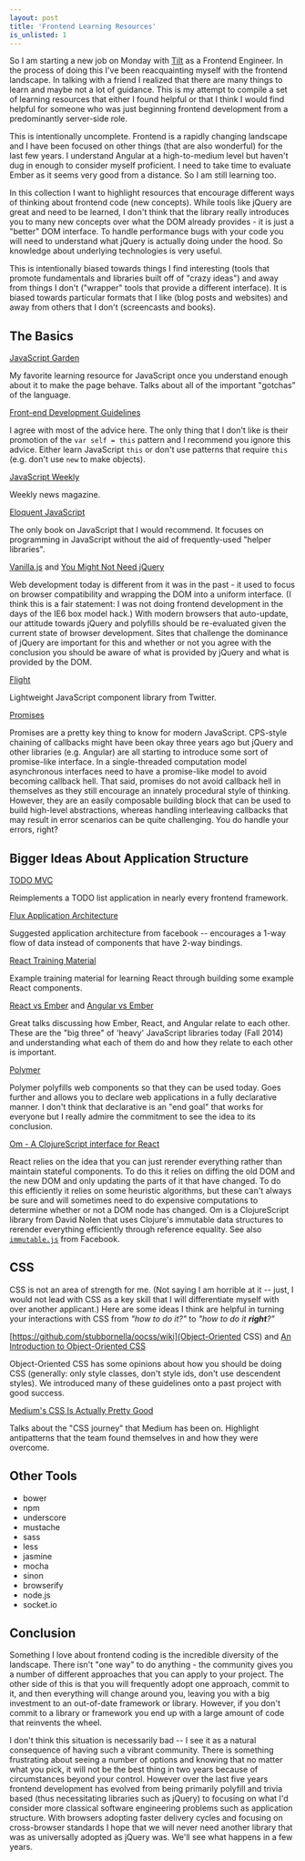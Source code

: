 ```yaml
---
layout: post
title: 'Frontend Learning Resources'
is_unlisted: 1
---
```


So I am starting a new job on Monday with [Tilt](https://tilt.com) as a Frontend Engineer.  In the process of doing this I've been reacquainting myself with the frontend landscape.  In talking with a friend I realized that there are many things to learn and maybe not a lot of guidance.  This is my attempt to compile a set of learning resources that either I found helpful or that I think I would find helpful for someone who was just beginning frontend development from a predominantly server-side role.

This is intentionally uncomplete.  Frontend is a rapidly changing landscape and I have been focused on other things (that are also wonderful) for the last few years.  I understand Angular at a high-to-medium level but haven't dug in enough to consider myself proficient.  I need to take time to evaluate Ember as it seems very good from a distance.  So I am still learning too.

In this collection I want to highlight resources that encourage different ways of thinking about frontend code (new concepts).  While tools like jQuery are great and need to be learned, I don't think that the library really introduces you to many new concepts over what the DOM already provides - it is just a "better" DOM interface.  To handle performance bugs with your code you will need to understand what jQuery is actually doing under the hood.  So knowledge about underlying technologies is very useful.

This is intentionally biased towards things I find interesting (tools that promote fundamentals and libraries built off of "crazy ideas") and away from things I don't ("wrapper" tools that provide a different interface).  It is biased towards particular formats that I like (blog posts and websites) and away from others that I don't (screencasts and books).

## The Basics

[JavaScript Garden](http://bonsaiden.github.io/JavaScript-Garden/)

My favorite learning resource for JavaScript once you understand enough about it to make the page behave.  Talks about all of the important "gotchas" of the language.

[Front-end Development Guidelines](http://taitems.github.io/Front-End-Development-Guidelines/)

I agree with most of the advice here.  The only thing that I don't like is their promotion of the `var self = this` pattern and I recommend you ignore this advice.  Either learn JavaScript `this` or don't use patterns that require `this` (e.g. don't use `new` to make objects).

[JavaScript Weekly](http://javascriptweekly.com/)

Weekly news magazine.

[Eloquent JavaScript](http://eloquentjavascript.net/)

The only book on JavaScript that I would recommend.  It focuses on programming in JavaScript without the aid of frequently-used "helper libraries".

[Vanilla.js](http://vanilla-js.com/) and [You Might Not Need jQuery](http://youmightnotneedjquery.com/)

Web development today is different from it was in the past - it used to focus on browser compatibility and wrapping the DOM into a uniform interface.  (I think this is a fair statement: I was not doing frontend development in the days of the IE6 box model hack.)  With modern browsers that auto-update, our attitude towards jQuery and polyfills should be re-evaluated given the current state of browser development.  Sites that challenge the dominance of jQuery are important for this and whether or not you agree with the conclusion you should be aware of what is provided by jQuery and what is provided by the DOM.

[Flight](https://github.com/flightjs/flight)

Lightweight JavaScript component library from Twitter.

[Promises](http://www.html5rocks.com/en/tutorials/es6/promises/)

Promises are a pretty key thing to know for modern JavaScript.  CPS-style chaining of callbacks might have been okay three years ago but jQuery and other libraries (e.g. Angular) are all starting to introduce some sort of promise-like interface.  In a single-threaded computation model asynchronous interfaces need to have a promise-like model to avoid becoming callback hell.  That said, promises do not avoid callback hell in themselves as they still encourage an innately procedural style of thinking.  However, they are an easily composable building block that can be used to build high-level abstractions, whereas handling interleaving callbacks that may result in error scenarios can be quite challenging.  You do handle your errors, right?

## Bigger Ideas About Application Structure

[TODO MVC](http://todomvc.com/)

Reimplements a TODO list application in nearly every frontend framework.

[Flux Application Architecture](http://facebook.github.io/react/docs/flux-overview.html)

Suggested application architecture from facebook -- encourages a 1-way flow of data instead of components that have 2-way bindings.

[React Training Material](https://github.com/rpflorence/react-training/tree/gh-pages/lessons)

Example training material for learning React through building some example React components.

[React vs Ember](https://docs.google.com/presentation/d/1afMLTCpRxhJpurQ97VBHCZkLbR1TEsRnd3yyxuSQ5YY/edit#slide=id.g380053cce_041) and [Angular vs Ember](https://docs.google.com/presentation/d/1e0z1pT9JuEh8G5DOtib6XFDHK0GUFtrZrU3IfxJynaA/preview#slide=id.g177e4bd2b_0253)

Great talks discussing how Ember, React, and Angular relate to each other.  These are the "big three" of 'heavy' JavaScript libraries today (Fall 2014) and understanding what each of them do and how they relate to each other is important.

[Polymer](http://www.polymer-project.org/)

Polymer polyfills web components so that they can be used today.  Goes further and allows you to declare web applications in a fully declarative manner.  I don't think that declarative is an "end goal" that works for everyone but I really admire the commitment to see the idea to its conclusion.

[Om - A ClojureScript interface for React](https://swannodette.github.io/2013/12/17/the-future-of-javascript-mvcs/)

React relies on the idea that you can just rerender everything rather than maintain stateful components.  To do this it relies on diffing the old DOM and the new DOM and only updating the parts of it that have changed.  To do this efficiently it relies on some heuristic algorithms, but these can't always be sure and will sometimes need to do expensive computations to determine whether or not a DOM node has changed.  Om is a ClojureScript library from David Nolen that uses Clojure's immutable data structures to rerender everything efficiently through reference equality.  See also [`immutable.js`](https://github.com/facebook/immutable-js) from Facebook.

## CSS

CSS is not an area of strength for me.  (Not saying I am horrible at it -- just, I would not lead with CSS as a key skill that I will differentiate myself with over another applicant.)  Here are some ideas I think are helpful in turning your interactions with CSS from *"how to do it?"* to _"how to do it **right**?"_

[https://github.com/stubbornella/oocss/wiki](Object-Oriented CSS) and [An Introduction to Object-Oriented CSS](http://www.smashingmagazine.com/2011/12/12/an-introduction-to-object-oriented-css-oocss/)

Object-Oriented CSS has some opinions about how you should be doing CSS (generally: only style classes, don't style ids, don't use descendent styles).  We introduced many of these guidelines onto a past project with good success.

[Medium's CSS Is Actually Pretty Good](https://medium.com/@fat/mediums-css-is-actually-pretty-fucking-good-b8e2a6c78b06)

Talks about the "CSS journey" that Medium has been on.  Highlight antipatterns that the team found themselves in and how they were overcome.

## Other Tools

* bower
* npm
* underscore
* mustache
* sass
* less
* jasmine
* mocha
* sinon
* browserify
* node.js
* socket.io

## Conclusion

Something I love about frontend coding is the incredible diversity of the landscape.  There isn't "one way" to do anything - the community gives you a number of different approaches that you can apply to your project.  The other side of this is that you will frequently adopt one approach, commit to it, and then everything will change around you, leaving you with a big investment to an out-of-date framework or library.  However, if you don't commit to a library or framework you end up with a large amount of code that reinvents the wheel.

I don't think this situation is necessarily bad -- I see it as a natural consequence of having such a vibrant community.  There is something frustrating about seeing a number of options and knowing that no matter what you pick, it will not be the best thing in two years because of circumstances beyond your control.  However over the last five years frontend development has evolved from being primarily polyfill and trivia based (thus necessitating libraries such as jQuery) to focusing on what I'd consider more classical software engineering problems such as application structure.  With browsers adopting faster delivery cycles and focusing on cross-browser standards I hope that we will never need another library that was as universally adopted as jQuery was.  We'll see what happens in a few years.
